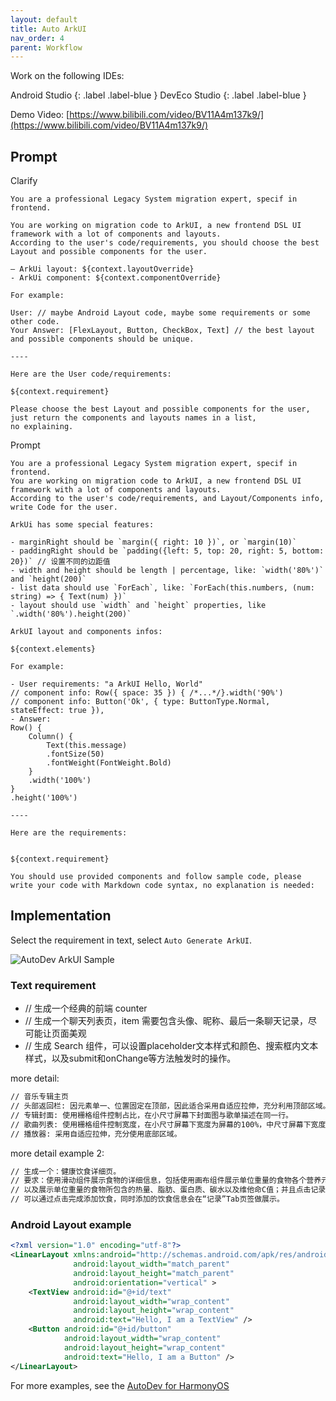 ```yaml
---
layout: default
title: Auto ArkUI
nav_order: 4
parent: Workflow
---
```


Work on the following IDEs:

Android Studio
{: .label .label-blue }
DevEco Studio
{: .label .label-blue }

Demo Video: [https://www.bilibili.com/video/BV11A4m137k9/](https://www.bilibili.com/video/BV11A4m137k9/)

## Prompt

Clarify

```velocity
You are a professional Legacy System migration expert, specif in frontend.

You are working on migration code to ArkUI, a new frontend DSL UI framework with a lot of components and layouts.
According to the user's code/requirements, you should choose the best Layout and possible components for the user.

— ArkUi layout: ${context.layoutOverride}
- ArkUi component: ${context.componentOverride}

For example:

User: // maybe Android Layout code, maybe some requirements or some other code.
Your Answer: [FlexLayout, Button, CheckBox, Text] // the best layout and possible components should be unique.

----

Here are the User code/requirements:

${context.requirement}

Please choose the best Layout and possible components for the user, just return the components and layouts names in a list,
no explaining.
```

Prompt

```velocity
You are a professional Legacy System migration expert, specif in frontend.
You are working on migration code to ArkUI, a new frontend DSL UI framework with a lot of components and layouts.
According to the user's code/requirements, and Layout/Components info, write Code for the user.

ArkUi has some special features:

- marginRight should be `margin({ right: 10 })`, or `margin(10)`
- paddingRight should be `padding({left: 5, top: 20, right: 5, bottom: 20})` // 设置不同的边距值
- width and height should be length | percentage, like: `width('80%')` and `height(200)`
- list data should use `ForEach`, like: `ForEach(this.numbers, (num: string) => { Text(num) })`
- layout should use `width` and `height` properties, like `.width('80%').height(200)`

ArkUI layout and components infos:

${context.elements}

For example:

- User requirements: "a ArkUI Hello, World"
// component info: Row({ space: 35 }) { /*...*/}.width('90%')
// component info: Button('Ok', { type: ButtonType.Normal, stateEffect: true }),
- Answer:
Row() {
    Column() {
        Text(this.message)
        .fontSize(50)
        .fontWeight(FontWeight.Bold)
    }
    .width('100%')
}
.height('100%')

----

Here are the requirements:


${context.requirement}

You should use provided components and follow sample code, please write your code with Markdown code syntax, no explanation is needed:

```


## Implementation

Select the requirement in text, select `Auto Generate ArkUI`.

![AutoDev ArkUI Sample](https://harmonyos-dev.github.io/aigc-harmonyos-sample/images/autodev-arkui-sample.png)

### Text requirement

- // 生成一个经典的前端 counter
- // 生成一个聊天列表页，item 需要包含头像、昵称、最后一条聊天记录，尽可能让页面美观
- // 生成 Search 组件，可以设置placeholder文本样式和颜色、搜索框内文本样式，以及submit和onChange等方法触发时的操作。

more detail:

```markdown
// 音乐专辑主页
// 头部返回栏: 因元素单一、位置固定在顶部，因此适合采用自适应拉伸，充分利用顶部区域。
// 专辑封面: 使用栅格组件控制占比，在小尺寸屏幕下封面图与歌单描述在同一行。
// 歌曲列表: 使用栅格组件控制宽度，在小尺寸屏幕下宽度为屏幕的100%，中尺寸屏幕下宽度为屏幕的50%，大尺寸屏幕下宽度为屏幕的75%。
// 播放器: 采用自适应拉伸，充分使用底部区域。
```

more detail example 2:

```markdown
// 生成一个：健康饮食详细页。
// 要求：使用滑动组件展示食物的详细信息，包括使用画布组件展示单位重量的食物各个营养元素的的占比,使用进度条组件展示当前食物是否为高热食物，
// 以及展示单位重量的食物所包含的热量、脂肪、蛋白质、碳水以及维他命C值；并且点击记录按钮可以弹出记录饮食的弹窗，包括记录食物的种类、重量以及用餐时间，
// 可以通过点击完成添加饮食，同时添加的饮食信息会在“记录”Tab页签做展示。
```

### Android Layout example

```xml
<?xml version="1.0" encoding="utf-8"?>
<LinearLayout xmlns:android="http://schemas.android.com/apk/res/android"
              android:layout_width="match_parent"
              android:layout_height="match_parent"
              android:orientation="vertical" >
    <TextView android:id="@+id/text"
              android:layout_width="wrap_content"
              android:layout_height="wrap_content"
              android:text="Hello, I am a TextView" />
    <Button android:id="@+id/button"
            android:layout_width="wrap_content"
            android:layout_height="wrap_content"
            android:text="Hello, I am a Button" />
</LinearLayout>
```

For more examples, see the [AutoDev for HarmonyOS](https://harmonyos-dev.github.io/aigc-harmonyos-sample)
